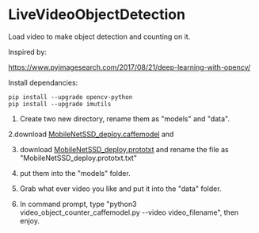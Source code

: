 # LiveVideoObjectDetection
Load video to make object detection and counting on it.

Inspired by: 

https://www.pyimagesearch.com/2017/08/21/deep-learning-with-opencv/

Install dependancies: 
```
pip install --upgrade opencv-python
pip install --upgrade imutils
```

1. Create two new directory, rename them as "models" and "data". 

2.download [MobileNetSSD_deploy.caffemodel](https://github.com/chuanqi305/MobileNet-SSD/blob/master/MobileNetSSD_deploy.caffemodel) and    

3. download [MobileNetSSD_deploy.prototxt](https://github.com/chuanqi305/MobileNet-SSD/blob/master/MobileNetSSD_deploy.prototxt) and rename the file as "MobileNetSSD_deploy.prototxt.txt"

4. put them into the "models" folder. 

5. Grab what ever video you like and put it into the "data" folder. 

6. In command prompt, type "python3 video_object_counter_caffemodel.py --video video_filename", then enjoy. 
